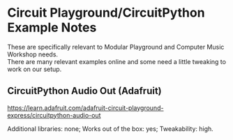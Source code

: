 Circuit Playground/CircuitPython Example Notes
==============================================

These are specifically relevant to Modular Playground and Computer Music Workshop needs.  
There are many relevant examples online and some need a little tweaking to work on our setup.

CircuitPython Audio Out (Adafruit)
----------------------------------

https://learn.adafruit.com/adafruit-circuit-playground-express/circuitpython-audio-out

Additional libraries: none; Works out of the box: yes; Tweakability: high.

